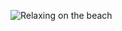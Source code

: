 ![Relaxing on the beach](https://rodoviariaonline.com.br/wp-content/uploads/2020/07/confira-as-melhores-praias-do-espirito-santo-3-970x647.jpeg)
